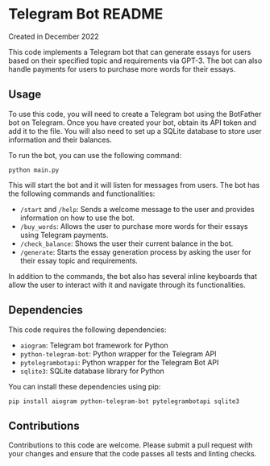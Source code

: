 
<body>
	<h1>Telegram Bot README</h1>
	<p>Created in December 2022</p>
	<p>This code implements a Telegram bot that can generate essays for users based on their specified topic and requirements via GPT-3. The bot can also handle payments for users to purchase more words for their essays.</p>
	<h2>Usage</h2>
	<p>To use this code, you will need to create a Telegram bot using the BotFather bot on Telegram. Once you have created your bot, obtain its API token and add it to the file. You will also need to set up a SQLite database to store user information and their balances.</p>
	<p>To run the bot, you can use the following command:</p>
	<code>python main.py</code>
	<p>This will start the bot and it will listen for messages from users. The bot has the following commands and functionalities:</p>
	<ul>
		<li><code>/start</code> and <code>/help</code>: Sends a welcome message to the user and provides information on how to use the bot.</li>
		<li><code>/buy_words</code>: Allows the user to purchase more words for their essays using Telegram payments.</li>
		<li><code>/check_balance</code>: Shows the user their current balance in the bot.</li>
		<li><code>/generate</code>: Starts the essay generation process by asking the user for their essay topic and requirements.</li>
	</ul>
	<p>In addition to the commands, the bot also has several inline keyboards that allow the user to interact with it and navigate through its functionalities.</p>
	<h2>Dependencies</h2>
	<p>This code requires the following dependencies:</p>
	<ul>
		<li><code>aiogram</code>: Telegram bot framework for Python</li>
		<li><code>python-telegram-bot</code>: Python wrapper for the Telegram API</li>
		<li><code>pytelegrambotapi</code>: Python wrapper for the Telegram Bot API</li>
		<li><code>sqlite3</code>: SQLite database library for Python</li>
	</ul>
	<p>You can install these dependencies using pip:</p>
	<code>pip install aiogram python-telegram-bot pytelegrambotapi sqlite3</code>
	<h2>Contributions</h2>
	<p>Contributions to this code are welcome. Please submit a pull request with your changes and ensure that the code passes all tests and linting checks.</p>
</body>
